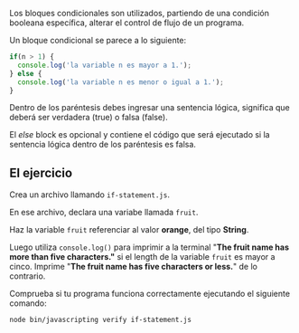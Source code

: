 Los bloques condicionales son utilizados, partiendo de una condición booleana específica, alterar el control de flujo de un programa.

Un bloque condicional se parece a lo siguiente:

```js
if(n > 1) {
  console.log('la variable n es mayor a 1.');
} else {
  console.log('la variable n es menor o igual a 1.');
}
```

Dentro de los paréntesis debes ingresar una sentencia lógica, significa que deberá ser verdadera (true) o falsa (false).

El *else* block es opcional y contiene el código que será ejecutado si la sentencia lógica dentro de los paréntesis es falsa.

## El ejercicio

Crea un archivo llamando `if-statement.js`.

En ese archivo, declara una variabe llamada `fruit`.

Haz la variable `fruit` referenciar al valor **orange**, del tipo **String**.

Luego utiliza `console.log()` para imprimir a la terminal "**The fruit name has more than five characters."** si el length de la variable `fruit` es mayor a cinco.
Imprime "**The fruit name has five characters or less.**" de lo contrario.

Comprueba si tu programa funciona correctamente ejecutando el siguiente comando:

```bash
node bin/javascripting verify if-statement.js
```
